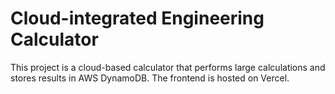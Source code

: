 # Cloud-integrated Engineering Calculator

This project is a cloud-based calculator that performs large calculations and stores results in AWS DynamoDB. The frontend is hosted on Vercel.
